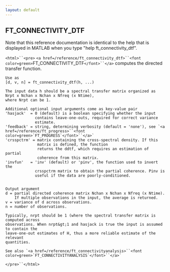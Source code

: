 ```yaml
---
layout: default
---
```


##  FT_CONNECTIVITY_DTF

Note that this reference documentation is identical to the help that is displayed in MATLAB when you type "help ft_connectivity_dtf".

`<html>``<pre>`
    `<a href=/reference/ft_connectivity_dtf>``<font color=green>`FT_CONNECTIVITY_DTF`</font>``</a>` computes the directed transfer function.
 
    Use as
    [d, v, n] = ft_connectivity_dtf(h, ...)
 
    The input data h should be a spectral transfer matrix organized as
    Nrpt x Nchan x Nchan x Nfreq (x Ntime),
    where Nrpt can be 1.
 
    Additional optional input arguments come as key-value pair
    'hasjack'  = 0 (default) is a boolean specifying whether the input
                 contains leave-one-outs, required for correct variance
                 estimate.
    'feedback' = string, determining verbosity (default = 'none'), see `<a href=/reference/ft_progress>``<font color=green>`FT_PROGRESS`</font>``</a>`
    'crsspctrm' = matrix containing the cross-spectral density. If this
                  matrix is defined, the function
                  returns the ddtf, which requires an estimation of partial
                  coherence from this matrix.
    'invfun'   = 'inv' (default) or 'pinv', the function used to invert the
                 crsspctrm matrix to obtain the partial coherence. Pinv is
                 useful if the data are poorly-conditioned.
 
 
    Output argument
    d = partial directed coherence matrix Nchan x Nchan x Nfreq (x Ntime).
        If multiple observations in the input, the average is returned.
    v = variance of d across observations.
    n = number of observations.
 
    Typically, nrpt should be 1 (where the spectral transfer matrix is computed across
    observations. When nrpt&gt;1 and hasjack is true the input is assumed to contain the
    leave-one-out estimates of H, thus a more reliable estimate of the relevant
    quantities.
 
    See also `<a href=/reference/ft_connectivityanalysis>``<font color=green>`FT_CONNECTIVITYANALYSIS`</font>``</a>`
`</pre>``</html>`

